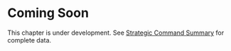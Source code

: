 # Coming Soon

This chapter is under development. See [Strategic Command Summary](./strategic-command-summary.md) for complete data.
